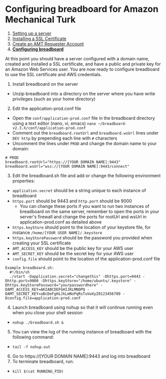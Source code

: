 # Configuring breadboard for Amazon Mechanical Turk 
1. [Setting up a server](Setting-up-a-Server)
2. [Installing a SSL Certificate](Installing-a-SSL-Certificate)
3. [Create an AMT Requester Account](Creating-an-AMT-Requester-Account)
4. **[Configuring breadboard](Configuring-breadboard)**

At this point you should have a server configured with a domain name, created and installed a SSL certificate, and have a public and private key for an Amazon Web Services user. You are now ready to configure breadboard to use the SSL certificate and AWS credentials.

1. Install breadboard on the server 
  * Unzip breadboard into a directory on the server where you have write privileges (such as your home directory)
2. Edit the application-prod.conf file
  * Open the ```conf/application-prod.conf``` file in the breadboard directory using a text editor (nano, vi, emacs) 
    ```nano ~/breadboard-v2.3.X/conf/application-prod.conf```
  * Comment out the ```breadboard.rootUrl``` and ```breadboard.wsUrl``` lines under ```DEV http``` by prepending each line with ```#``` characters 
  * Uncomment the lines under ```PROD``` and change the domain name to your domain:
  ```
  # PROD
  breadboard.rootUrl="https://[YOUR DOMAIN NAME]:9443"
  breadboard.wsUrl="wss://[YOUR DOMAIN NAME]:9443/connect"
  ```
3. Edit the breadboard.sh file and add or change the following environment properties:
  * ```application.secret``` should be a string unique to each instance of breadboard 
  * ```https.port``` should be 9443 and ```http.port``` should be 9000
    * You can change these ports if you want to run two instances of breadboard on the same server, remember to open the ports in your server's firewall and change the ports for rootUrl and wsUrl in application-prod.conf as detailed above
  * ```https.keyStore``` should point to the location of your keystore file, for instance ```/home/[YOUR USER NAME]/.keystore``` 
  * ```https.keyStorePassword``` should be the password you provided when creating your SSL certificate
  * ```AMT_ACCESS_KEY``` should be the public key for your AWS user 
  * ```AMT_SECRET_KEY``` should be the secret key for your AWS user 
  * ```config.file``` should point to the location of the application-prod.conf file
  ```
  Example breadboard.sh:
    #!/bin/sh
    ./start -Dapplication.secret="changethis" -Dhttps.port=9443 -Dhttp.port=9000 -Dhttps.keyStore="/home/ubuntu/.keystore" -Dhttps.keyStorePassword="yourpasswordhere" -DAMT_ACCESS_KEY=AKIABCDEFGHIJKLMNOPQ -DAMT_SECRET_KEY=aBcDeFgHiJkLmNoPqRsTuVwXyZ0123456789 -Dconfig.file=application-prod.conf 
  ```
4. Launch breadboard using nohup so that it will continue running even when you close your shell session
  * ```nohup ./breadboard.sh &```
5. You can view the log of the running instance of breadboard with the following command:
  * ```tail -f nohup.out```
6. Go to https://[YOUR DOMAIN NAME]:9443 and log into breadboard
7. To terminate breadboard, run:
  * ```kill $(cat RUNNING_PID)```

